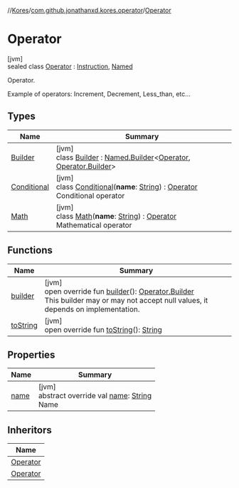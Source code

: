 //[Kores](../../../index.md)/[com.github.jonathanxd.kores.operator](../index.md)/[Operator](index.md)

# Operator

[jvm]\
sealed class [Operator](index.md) : [Instruction](../../com.github.jonathanxd.kores/-instruction/index.md), [Named](../../com.github.jonathanxd.kores.base/-named/index.md)

Operator.

Example of operators: Increment, Decrement, Less_than, etc...

## Types

| Name | Summary |
|---|---|
| [Builder](-builder/index.md) | [jvm]<br>class [Builder](-builder/index.md) : [Named.Builder](../../com.github.jonathanxd.kores.base/-named/-builder/index.md)<[Operator](index.md), [Operator.Builder](-builder/index.md)> |
| [Conditional](-conditional/index.md) | [jvm]<br>class [Conditional](-conditional/index.md)(**name**: [String](https://kotlinlang.org/api/latest/jvm/stdlib/kotlin/-string/index.html)) : [Operator](index.md)<br>Conditional operator |
| [Math](-math/index.md) | [jvm]<br>class [Math](-math/index.md)(**name**: [String](https://kotlinlang.org/api/latest/jvm/stdlib/kotlin/-string/index.html)) : [Operator](index.md)<br>Mathematical operator |

## Functions

| Name | Summary |
|---|---|
| [builder](builder.md) | [jvm]<br>open override fun [builder](builder.md)(): [Operator.Builder](-builder/index.md)<br>This builder may or may not accept null values, it depends on implementation. |
| [toString](to-string.md) | [jvm]<br>open override fun [toString](to-string.md)(): [String](https://kotlinlang.org/api/latest/jvm/stdlib/kotlin/-string/index.html) |

## Properties

| Name | Summary |
|---|---|
| [name](name.md) | [jvm]<br>abstract override val [name](name.md): [String](https://kotlinlang.org/api/latest/jvm/stdlib/kotlin/-string/index.html)<br>Name |

## Inheritors

| Name |
|---|
| [Operator](-math/index.md) |
| [Operator](-conditional/index.md) |
